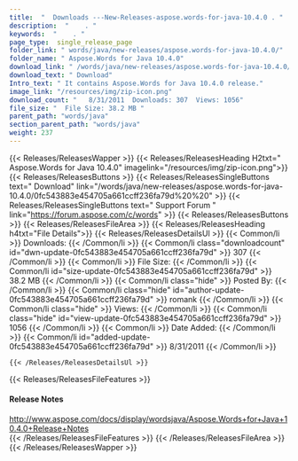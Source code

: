 ```yaml
---
title:  "  Downloads ---New-Releases-aspose.words-for-java-10.4.0 . " 
description:  "    . " 
keywords:  "    . " 
page_type:  single_release_page
folder_link: " words/java/new-releases/aspose.words-for-java-10.4.0/"
folder_name: " Aspose.Words for Java 10.4.0"
download_link: " /words/java/new-releases/aspose.words-for-java-10.4.0/0fc543883e454705a661ccff236fa79d"
download_text: " Download"
Intro_text: " It contains Aspose.Words for Java 10.4.0 release."
image_link: "/resources/img/zip-icon.png"
download_count: "   8/31/2011  Downloads: 307  Views: 1056"
file_size: "  File Size: 38.2 MB "
parent_path: "words/java"
section_parent_path: "words/java"
weight: 237
---
```


{{< Releases/ReleasesWapper >}}
  {{< Releases/ReleasesHeading H2txt=" Aspose.Words for Java 10.4.0" imagelink="/resources/img/zip-icon.png">}}
  {{< Releases/ReleasesButtons >}}
    {{< Releases/ReleasesSingleButtons text=" Download" link="/words/java/new-releases/aspose.words-for-java-10.4.0/0fc543883e454705a661ccff236fa79d%20%20" >}}
    {{< Releases/ReleasesSingleButtons text=" Support Forum " link="https://forum.aspose.com/c/words" >}}
  {{< Releases/ReleasesButtons >}}
  {{< Releases/ReleasesFileArea >}}
    {{< Releases/ReleasesHeading h4txt="File Details">}}
    {{< Releases/ReleasesDetailsUl >}}
            {{< Common/li  >}} Downloads: {{< /Common/li >}} 
      {{< Common/li class="downloadcount" id="dwn-update-0fc543883e454705a661ccff236fa79d" >}} 307 {{< /Common/li >}} 
      {{< Common/li  >}} File Size: {{< /Common/li >}} 
      {{< Common/li id="size-update-0fc543883e454705a661ccff236fa79d" >}} 38.2 MB {{< /Common/li >}} 
      {{< Common/li  class="hide" >}} Posted By: {{< /Common/li >}} 
      {{< Common/li class="hide" id="author-update-0fc543883e454705a661ccff236fa79d" >}} romank {{< /Common/li >}} 
      {{< Common/li class="hide"  >}} Views: {{< /Common/li >}} 
      {{< Common/li class="hide" id="view-update-0fc543883e454705a661ccff236fa79d" >}} 1056 {{< /Common/li >}} 
      {{< Common/li  >}} Date Added: {{< /Common/li >}} 
      {{< Common/li id="added-update-0fc543883e454705a661ccff236fa79d" >}} 8/31/2011 {{< /Common/li >}} 

    {{< /Releases/ReleasesDetailsUl >}}

  {{< Releases/ReleasesFileFeatures >}}
      <h4>Release Notes</h4><div><a href="http://www.aspose.com/docs/display/wordsjava/Aspose.Words+for+Java+10.4.0+Release+Notes">http://www.aspose.com/docs/display/wordsjava/Aspose.Words+for+Java+10.4.0+Release+Notes</a></div>
  {{< /Releases/ReleasesFileFeatures >}}
 {{< /Releases/ReleasesFileArea >}}
{{< /Releases/ReleasesWapper >}}



